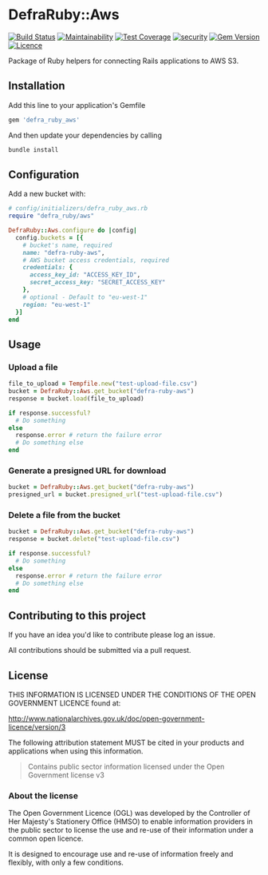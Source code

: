 # DefraRuby::Aws

[![Build Status](https://travis-ci.com/DEFRA/defra-ruby-aws.svg?branch=master)](https://travis-ci.com/DEFRA/defra-ruby-aws)
[![Maintainability](https://api.codeclimate.com/v1/badges/4541a29b2c675b03a5ed/maintainability)](https://codeclimate.com/github/DEFRA/defra-ruby-aws/maintainability)
[![Test Coverage](https://api.codeclimate.com/v1/badges/4541a29b2c675b03a5ed/test_coverage)](https://codeclimate.com/github/DEFRA/defra-ruby-aws/test_coverage)
[![security](https://hakiri.io/github/DEFRA/defra-ruby-aws/master.svg)](https://hakiri.io/github/DEFRA/defra-ruby-aws/master)
[![Gem Version](https://badge.fury.io/rb/defra_ruby_aws.svg)](https://badge.fury.io/rb/defra_ruby_aws)
[![Licence](https://img.shields.io/badge/Licence-OGLv3-blue.svg)](http://www.nationalarchives.gov.uk/doc/open-government-licence/version/3)

Package of Ruby helpers for connecting Rails applications to AWS S3.

## Installation

Add this line to your application's Gemfile

```ruby
gem 'defra_ruby_aws'
```

And then update your dependencies by calling

```bash
bundle install
```

## Configuration

Add a new bucket with:

```ruby
# config/initializers/defra_ruby_aws.rb
require "defra_ruby/aws"

DefraRuby::Aws.configure do |config|
  config.buckets = [{
    # bucket's name, required
    name: "defra-ruby-aws",
    # AWS bucket access credentials, required
    credentials: {
      access_key_id: "ACCESS_KEY_ID",
      secret_access_key: "SECRET_ACCESS_KEY"
    },
    # optional - Default to "eu-west-1"
    region: "eu-west-1"
  }]
end
```

## Usage

### Upload a file

```ruby
file_to_upload = Tempfile.new("test-upload-file.csv")
bucket = DefraRuby::Aws.get_bucket("defra-ruby-aws")
response = bucket.load(file_to_upload)

if response.successful?
  # Do something
else
  response.error # return the failure error
  # Do something else
end
```

### Generate a presigned URL for download

```ruby
bucket = DefraRuby::Aws.get_bucket("defra-ruby-aws")
presigned_url = bucket.presigned_url("test-upload-file.csv")
```

### Delete a file from the bucket
```ruby
bucket = DefraRuby::Aws.get_bucket("defra-ruby-aws")
response = bucket.delete("test-upload-file.csv")

if response.successful?
  # Do something
else
  response.error # return the failure error
  # Do something else
end
```

## Contributing to this project

If you have an idea you'd like to contribute please log an issue.

All contributions should be submitted via a pull request.

## License

THIS INFORMATION IS LICENSED UNDER THE CONDITIONS OF THE OPEN GOVERNMENT LICENCE found at:

http://www.nationalarchives.gov.uk/doc/open-government-licence/version/3

The following attribution statement MUST be cited in your products and applications when using this information.

> Contains public sector information licensed under the Open Government license v3

### About the license

The Open Government Licence (OGL) was developed by the Controller of Her Majesty's Stationery Office (HMSO) to enable information providers in the public sector to license the use and re-use of their information under a common open licence.

It is designed to encourage use and re-use of information freely and flexibly, with only a few conditions.

